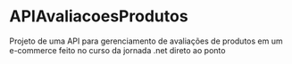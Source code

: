# APIAvaliacoesProdutos
Projeto de uma API para gerenciamento de avaliações de produtos em um e-commerce feito no curso da jornada .net direto ao ponto
